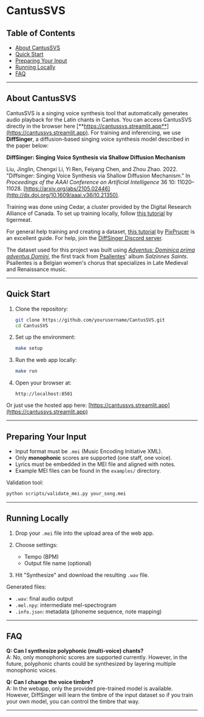 # CantusSVS

## Table of Contents
- [About CantusSVS](#about-cantussvs)
- [Quick Start](#quick-start)
- [Preparing Your Input](#preparing-your-input)
- [Running Locally](#running-locally)
- [FAQ](#faq)

---

## About CantusSVS

CantusSVS is a singing voice synthesis tool that automatically generates audio playback for the Latin chants in Cantus. You can access CantusSVS directly in the browser here [**https://cantussvs.streamlit.app**](https://cantussvs.streamlit.app). For training and inferencing, we use **DiffSinger**, a diffusion-based singing voice synthesis model described in the paper below:

**DiffSinger: Singing Voice Synthesis via Shallow Diffusion Mechanism**  

Liu, Jinglin, Chengxi Li, Yi Ren, Feiyang Chen, and Zhou Zhao. 2022. "Diffsinger: Singing Voice Synthesis via Shallow Diffusion Mechanism." In *Proceedings of the AAAI Conference on Artificial Intelligence* 36 10: 11020–11028. [https://arxiv.org/abs/2105.02446](http://dx.doi.org/10.1609/aaai.v36i10.21350).

Training was done using Cedar, a cluster provided by the Digital Research Alliance of Canada. To set up training locally, follow [this tutorial](https://youtu.be/Sxt11TAflV0?feature=shared) by tigermeat.

For general help training and creating a dataset, [this tutorial](https://docs.google.com/document/d/1uMsepxbdUW65PfIWL1pt2OM6ZKa5ybTTJOpZ733Ht6s/view) by [PixPrucer](https://bsky.app/profile/pixprucer.bsky.social) is an excellent guide. For help, join the [DiffSinger Discord server](https://discord.gg/DZ6fhEUfnb).

The dataset used for this project was built using [*Adventus: Dominica prima adventus Domini*](https://youtu.be/ThnPySybDJs?feature=shared), the first track from [Psallentes](https://psallentes.com/)' album *Salzinnes Saints*. Psallentes is a Belgian women's chorus that specializes in Late Medieval and Renaissance music.

---

## Quick Start

1. Clone the repository:

    ```bash
    git clone https://github.com/yourusername/CantusSVS.git
    cd CantusSVS
    ```

2. Set up the environment:

    ```bash
    make setup
    ```

3. Run the web app locally:

    ```bash
    make run
    ```

4. Open your browser at:

    ```
    http://localhost:8501
    ```

Or just use the hosted app here: [https://cantussvs.streamlit.app](https://cantussvs.streamlit.app)

---

## Preparing Your Input

- Input format must be `.mei` (Music Encoding Initiative XML).
- Only **monophonic** scores are supported (one staff, one voice).
- Lyrics must be embedded in the MEI file and aligned with notes.
- Example MEI files can be found in the `examples/` directory.

Validation tool:

```bash
python scripts/validate_mei.py your_song.mei
```

---

## Running Locally

1. Drop your `.mei` file into the upload area of the web app.

2. Choose settings:
   - Tempo (BPM)
   - Output file name (optional)

3. Hit "Synthesize" and download the resulting `.wav` file.

Generated files:
- `.wav`: final audio output
- `.mel.npy`: intermediate mel-spectrogram
- `.info.json`: metadata (phoneme sequence, note mapping)

---

## FAQ

**Q: Can I synthesize polyphonic (multi-voice) chants?**  
A: No, only monophonic scores are supported currently. However, in the future, polyphonic chants could be synthesized by layering multiple monophonic voices.

**Q: Can I change the voice timbre?**  
A: In the webapp, only the provided pre-trained model is available. However, DiffSinger will learn the timbre of the input dataset so if you train your own model, you can control the timbre that way.

---
